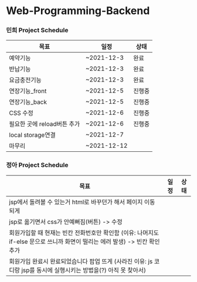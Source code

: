 # Web-Programming-Backend

### 민희 Project Schedule
| 목표                           | 일정                 | 상태 |
|--------------------------------|----------------------|--------|
| 예약기능   | ~2021-12-3 | 완료     |
| 반납기능   | ~2021-12-3 | 완료     |
| 요금충전기능   | ~2021-12-3 | 완료     |
| 연장기능_front   | ~2021-12-5 | 진행중     |
| 연장기능_back   | ~2021-12-5 | 진행중     |
| CSS 수정   | ~2021-12-6 | 진행중     |
| 필요한 곳에 reload버튼 추가   | ~2021-12-6 | 진행중     |
| local storage연결 | ~2021-12-7 |     |
| 마무리 | ~2021-12-12 |      |


### 정아 Project Schedule
| 목표                           | 일정                 | 상태 |
|--------------------------------|----------------------|--------|
| jsp에서 돌려볼 수 있는거 html로 바꾸던가 해서 페이지 이동 되게    |        |         |
| jsp로 옮기면서 css가 안예뻐짐(버튼) -> 수정   |      |         |
| 회원가입할 때 현재는 빈칸 전화번호만 확인함 (이유: 나머지도 if-else 문으로 쓰니까 화면이 떨리는 에러 발생) -> 빈칸 확인 추가 |        |     |
| 회원가입 완료시 완료되었습니다 팝업 뜨게 (사라진 이유: js 코디랑 jsp를 동시에 실행시키는 방법을(?) 아직 못 찾아서) |        |      |


